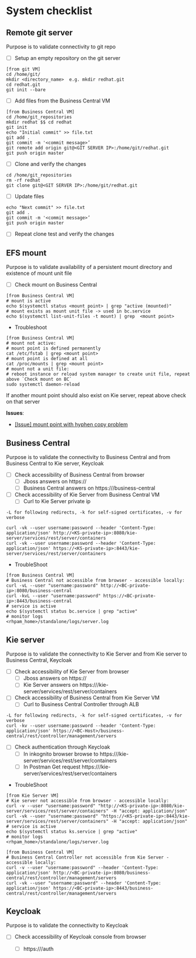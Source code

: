 # System checklist

## Remote git server
Purpose is to validate connectivity to git repo
- [ ]  Setup an empty repository on the git server
```shell
[from git VM]
cd /home/git/
mkdir <directory_name>  e.g. mkdir redhat.git
cd redhat.git
git init --bare
```
- [ ] Add files from the Business Central VM
```shell
[from Business Central VM]
cd /home/git_repositories
mkdir redhat $$ cd redhat
git init
echo "Initial commit" >> file.txt
git add .
git commit -m '<commit message>’
git remote add origin git@<GIT SERVER IP>:/home/git/redhat.git
git push origin master
```
- [ ] Clone and verify the changes
```shell
cd /home/git_repositories
rm -rf redhat
git clone git@<GIT SERVER IP>:/home/git/redhat.git
```
- [ ] Update files
```shell
echo "Next commit" >> file.txt
git add .
git commit -m '<commit message>’
git push origin master
```
- [ ] Repeat clone test and verify the changes

## EFS mount
Purpose is to validate availability of a persistent mount directory and existence of mount unit file
- [ ] Check mount on Business Central
```shell
[from Business Central VM]
# mount is active
echo $(systemctl status <mount point> | grep "active (mounted)"
# mount exists as mount unit file -> used in bc.service
echo $(systemctl list-unit-files -t mount) | grep  <mount point>
```
- Troubleshoot
```shell
[from Business Central VM]
# mount not active:
# mount point is defined permanently
cat /etc/fstab | grep <mount point>
# mount point is defined at all
cat /proc/mounts | grep <mount point>
# mount not a unit file:
# reboot instance or reload system manager to create unit file, repeat above `Check mount on BC`
sudo systemctl daemon-reload
```
If another mount point should also exist on Kie server, repeat above check on that server

**Issues**:
* [[Issue] mount point with hyphen copy problem](https://issues.redhat.com/browse/APPENG-223)


## Business Central
Purpose is to validate the connectivity to Business Central and from Business Central to Kie server, Keycloak 
- [ ] Check accessibility of Business Central from browser
  - [ ] Jboss answers on https://<BC-Host>
  - [ ] Business Central answers on https://<BC-Host>/business-central
- [ ] Check accessibility of Kie Server from Business Central VM
  - [ ] Curl to Kie Server private ip
```shell
-L for following redirects, -k for self-signed certificates, -v for verbose

curl -vk --user username:password --header 'Content-Type: application/json' http://<KS-private-ip>:8080/kie-server/services/rest/server/containers
curl -vk --user username:password --header 'Content-Type: application/json' https://<KS-private-ip>:8443/kie-server/services/rest/server/containers
```

- TroubleShoot
```shell
[from Business Central VM]
# Business Central not accessible from browser - accessible locally:
curl -vL --user "username:password" http://<BC-private-ip>:8080/business-central
curl -kvL --user "username:password" https://<BC-private-ip>:8443/business-central
# service is active
echo $(systemctl status bc.service | grep "active"
# monitor logs
<rhpam_home>/standalone/logs/server.log
```

## Kie server
Purpose is to validate the connectivity to Kie Server and from Kie server to Business Central, Keycloak
- [ ] Check accessibility of Kie Server from browser
  - [ ] Jboss answers on https://<KS-Host>
  - [ ] Kie Server answers on https://<KS-Host>/kie-server/services/rest/server/containers
- [ ] Check accessibility of Business Central from Kie Server VM
  - [ ] Curl to Business Central Controller through ALB
```shell
-L for following redirects, -k for self-signed certificates, -v for verbose
curl -kv --user username:password --header 'Content-Type: application/json' https://<BC-Host>/business-central/rest/controller/management/servers
```
- [ ] Check authentication through Keycloak
  - [ ] In inkognito browser browse to https://<KS-Host>/kie-server/services/rest/server/containers
  - [ ] In Postman Get request https://<KS-Host>/kie-server/services/rest/server/containers

- TroubleShoot
```shell
[from Kie Server VM]
# Kie server not accessible from browser - accessible locally:
curl -v --user "username:password" "http://<KS-private-ip>:8080/kie-server/services/rest/server/containers" -H "accept: application/json"
curl -vk --user "username:password" "https://<KS-private-ip>:8443/kie-server/services/rest/server/containers" -H "accept: application/json"
# service is active
echo $(systemctl status ks.service | grep "active"
# monitor logs
<rhpam_home>/standalone/logs/server.log

[from Business Central VM]
# Business Central Controller not accessible from Kie Server - accessible locally:
curl -v --user "username:password" --header 'Content-Type: application/json' http://<BC-private-ip>:8080/business-central/rest/controller/management/servers
curl -vk --user "username:password" --header 'Content-Type: application/json' https://<BC-private-ip>:8443/business-central/rest/controller/management/servers
```

## Keycloak
Purpose is to validate the connectivity to Keycloak
- [ ] Check accessibility of Keycloak console from browser
  - [ ] https://<Keycloak-Host>/auth

 
